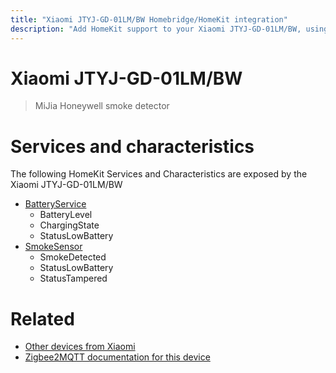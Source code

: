 ```yaml
---
title: "Xiaomi JTYJ-GD-01LM/BW Homebridge/HomeKit integration"
description: "Add HomeKit support to your Xiaomi JTYJ-GD-01LM/BW, using Homebridge, Zigbee2MQTT and homebridge-z2m."
---
```

<!---
This file has been GENERATED using src/docgen/docgen.ts
DO NOT EDIT THIS FILE MANUALLY!
-->
# Xiaomi JTYJ-GD-01LM/BW
> MiJia Honeywell smoke detector


# Services and characteristics
The following HomeKit Services and Characteristics are exposed by
the Xiaomi JTYJ-GD-01LM/BW

* [BatteryService](../../battery.md)
  * BatteryLevel
  * ChargingState
  * StatusLowBattery
* [SmokeSensor](../../sensors.md)
  * SmokeDetected
  * StatusLowBattery
  * StatusTampered


# Related
* [Other devices from Xiaomi](../index.md#xiaomi)
* [Zigbee2MQTT documentation for this device](https://www.zigbee2mqtt.io/devices/JTYJ-GD-01LM_BW.html)